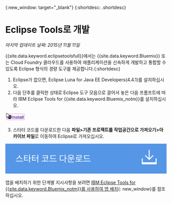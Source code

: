 {:new_window: target="_blank"}
{:shortdesc: .shortdesc}

# Eclipse Tools로 개발
*마지막 업데이트 날짜: 2015년 11월 11일*

{{site.data.keyword.eclipsetoolsfull}}에서는
{{site.data.keyword.Bluemix}} 또는 Cloud Foundry 클라우드를
사용하여 애플리케이션을 신속하게 개발하고 통합할 수 있도록 Eclipse 형식의 경량 도구를 제공합니다.{:shortdesc}

  1. Eclipse가 없으면, Eclipse Luna for Java EE Developers(4.4.1)를 설치하십시오.
  2. 다음 단추를 클릭한 상태로 Eclipse 도구 모음으로 끌어서 놓은 다음 프롬프트에 따라 IBM Eclipse Tools for {{site.data.keyword.Bluemix_notm}}를 설치하십시오.
  
  ![실행 중인 Eclipse Luna 작업공간으로 끌어서 놓는 방법으로 IBM Eclipse Tools for {{site.data.keyword.Bluemix_notm}} 설치](images/installbutton.png)

  3. 스타터 코드를 다운로드한 다음 **파일>기존 프로젝트를 작업공간으로 가져오기>아카이브 파일**로
이동하여 Eclipse로 가져오십시오.

  <p>
  <a class="xref" href="http://bluemix.net" target="_blank" title="(새 탭 또는 창에서 열림)"><img class="image" src="images/btn_starter-code.svg" alt="스타터 코드 다운로드" /> </a>
  </p>

앱을 배치하기 위한 단계별 지시사항을 보려면 [IBM Eclipse Tools for {{site.data.keyword.Bluemix_notm}}를 사용하여 앱 배치](../manageapps/eclipsetools/eclipsetools.html#eclipsetools){: new_window}를 참조하십시오.
